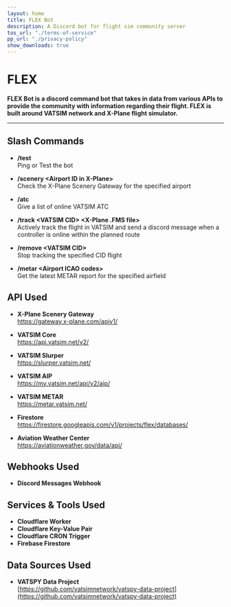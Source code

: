 ```yaml
---
layout: home
title: FLEX Bot
description: A Discord bot for flight sim community server
tos_url: "./terms-of-service"
pp_url: "./privacy-policy"
show_downloads: true
---
```


# FLEX
**FLEX Bot is a discord command bot that takes in data from various APIs to provide the community with information regarding their flight. FLEX is built around VATSIM network and X-Plane flight simulator.**  

* * *

## Slash Commands ##
* **/test**  
    Ping or Test the bot  

* **/scenery \<Airport ID in X-Plane\>**  
    Check the X-Plane Scenery Gateway for the specified airport  

* **/atc**  
    Give a list of online VATSIM ATC  

* **/track \<VATSIM CID\> \<X-Plane .FMS file\>**  
    Actively track the flight in VATSIM and send a discord message when a controller is online within the planned route  

* **/remove \<VATSIM CID\>**  
    Stop tracking the specified CID flight

* **/metar \<Airport ICAO codes\>**  
    Get the latest METAR report for the specified airfield

## API Used
- **X-Plane Scenery Gateway**  
    <a href="https://gateway.x-plane.com/apiv1/">https://gateway.x-plane.com/apiv1/</a>  

- **VATSIM Core**  
    <a href="https://api.vatsim.net/v2/">https://api.vatsim.net/v2/</a>  

- **VATSIM Slurper**  
    <a href="https://slurper.vatsim.net/">https://slurper.vatsim.net/</a>  

- **VATSIM AIP**  
    <a href="https://my.vatsim.net/api/v2/aip/">https://my.vatsim.net/api/v2/aip/</a>  

- **VATSIM METAR**  
    <a href="https://metar.vatsim.net/">https://metar.vatsim.net/</a>  

- **Firestore**  
    <a href="https://firestore.googleapis.com/v1/projects/flex/databases/">https://firestore.googleapis.com/v1/projects/flex/databases/</a>  

- **Aviation Weather Center**  
    <a href="https://aviationweather.gov/data/api/">https://aviationweather.gov/data/api/</a>  


## Webhooks Used
- **Discord Messages Webhook**

## Services & Tools Used
- **Cloudflare Worker**
- **Cloudflare Key-Value Pair**
- **Cloudflare CRON Trigger**
- **Firebase Firestore**
  
## Data Sources Used
- **VATSPY Data Project**  
    [https://github.com/vatsimnetwork/vatspy-data-project](https://github.com/vatsimnetwork/vatspy-data-project)